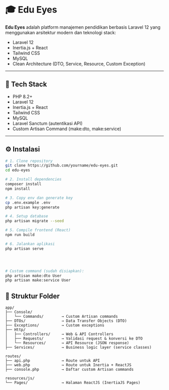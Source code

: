 # 🎓 Edu Eyes

**Edu Eyes** adalah platform manajemen pendidikan berbasis Laravel 12 yang menggunakan arsitektur modern dan teknologi stack:

- Laravel 12
- Inertia.js + React
- Tailwind CSS
- MySQL
- Clean Architecture (DTO, Service, Resource, Custom Exception)

---

## 🚀 Tech Stack

- PHP 8.2+
- Laravel 12
- Inertia.js + React
- Tailwind CSS
- MySQL
- Laravel Sanctum (autentikasi API)
- Custom Artisan Command (make:dto, make:service)

---

## ⚙️ Instalasi

```bash
# 1. Clone repository
git clone https://github.com/yourname/edu-eyes.git
cd edu-eyes

# 2. Install dependencies
composer install
npm install

# 3. Copy env dan generate key
cp .env.example .env
php artisan key:generate

# 4. Setup database
php artisan migrate --seed

# 5. Compile frontend (React)
npm run build

# 6. Jalankan aplikasi
php artisan serve




# Custom command (sudah disiapkan):
php artisan make:dto User
php artisan make:service User
```


## 📁 Struktur Folder
```
app/
├── Console/
│   └── Commands/        → Custom Artisan commands
├── DTOs/                → Data Transfer Objects (DTO)
├── Exceptions/          → Custom exceptions
├── Http/
│   ├── Controllers/     → Web & API Controllers
│   ├── Requests/        → Validasi request & konversi ke DTO
│   └── Resources/       → API Resource (JSON response)
├── Services/            → Business logic layer (service classes)

routes/
├── api.php              → Route untuk API
├── web.php              → Route untuk Inertia + ReactJS
├── console.php          → Daftar custom Artisan commands

resources/js/
└── Pages/               → Halaman ReactJS (InertiaJS Pages)
```
